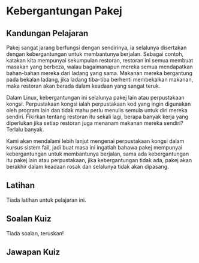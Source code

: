 # Kebergantungan Pakej

## Kandungan Pelajaran

Pakej sangat jarang berfungsi dengan sendirinya, ia selalunya disertakan dengan kebergantungan untuk membantunya berjalan. Sebagai contoh, katakan kita mempunyai sekumpulan restoran, restoran ini semua membuat masakan yang berbeza, walau bagaimanapun mereka semua mendapatkan bahan-bahan mereka dari ladang yang sama. Makanan mereka bergantung pada bekalan ladang, jika ladang tiba-tiba berhenti membekalkan makanan, maka restoran akan berada dalam keadaan yang sangat teruk.

Dalam Linux, kebergantungan ini selalunya pakej lain atau perpustakaan kongsi. Perpustakaan kongsi ialah perpustakaan kod yang ingin digunakan oleh program lain dan tidak mahu perlu menulis semula untuk diri mereka sendiri. Fikirkan tentang restoran itu sekali lagi, berapa banyak kerja yang diperlukan jika setiap restoran juga menanam makanan mereka sendiri? Terlalu banyak.

Kami akan mendalami lebih lanjut mengenai perpustakaan kongsi dalam kursus sistem fail, jadi buat masa ini ingatlah bahawa pakej mempunyai kebergantungan untuk membantunya berjalan, sama ada kebergantungan itu pakej lain atau perpustakaan, jika kebergantungan tidak ada, pakej akan berakhir dalam keadaan rosak dan selalunya tidak akan dipasang.

## Latihan

Tiada latihan untuk pelajaran ini.

## Soalan Kuiz

Tiada soalan, teruskan!

## Jawapan Kuiz